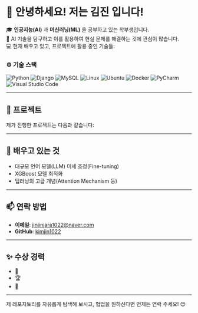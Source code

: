 # 👋 안녕하세요! 저는 김진 입니다!

🎓 **인공지능(AI)** 과 **머신러닝(ML)** 을 공부하고 있는 학부생입니다.  
🌟 AI 기술을 탐구하고 이를 활용하여 현실 문제를 해결하는 것에 관심이 많습니다.  
💻 현재 배우고 있고, 프로젝트에 활용 중인 기술들:  

### ⚙️ 기술 스택
<p align="left">
  <!-- Programming Languages -->
  <img src="https://img.shields.io/badge/Python-3776AB?style=for-the-badge&logo=python&logoColor=white" alt="Python">
  
  <!-- Frameworks -->
  <img src="https://img.shields.io/badge/Django-092E20?style=for-the-badge&logo=django&logoColor=white" alt="Django">
  
  <!-- Databases -->
  <img src="https://img.shields.io/badge/MySQL-4479A1?style=for-the-badge&logo=mysql&logoColor=white" alt="MySQL">
  
  <!-- Tools -->
  <img src="https://img.shields.io/badge/Linux-FCC624?style=for-the-badge&logo=linux&logoColor=black" alt="Linux">
  <img src="https://img.shields.io/badge/Ubuntu-E95420?style=for-the-badge&logo=ubuntu&logoColor=white" alt="Ubuntu">
  <img src="https://img.shields.io/badge/Docker-2496ED?style=for-the-badge&logo=docker&logoColor=white" alt="Docker">
  
  <!-- IDEs -->
  <img src="https://img.shields.io/badge/PyCharm-000000?style=for-the-badge&logo=pycharm&logoColor=white" alt="PyCharm">
  <img src="https://img.shields.io/badge/Visual_Studio_Code-007ACC?style=for-the-badge&logo=visual-studio-code&logoColor=white" alt="Visual Studio Code">
</p>

---

## 🔭 프로젝트
제가 진행한 프로젝트는 다음과 같습니다:

---

## 🌱 배우고 있는 것
- 대규모 언어 모델(LLM) 미세 조정(Fine-tuning)
- XGBoost 모델 최적화
- 딥러닝의 고급 개념(Attention Mechanism 등)

---

## 📫 연락 방법
- **이메일**: [jinjinjara1022@naver.com](mailto:jinjinjara1022@naver.com)  
- **GitHub**: [kimjin1022](https://github.com/kimjin1022)  

---

## ✨ 수상 경력
- 🥈 
- 🏆 
- 📖

---

제 레포지토리를 자유롭게 탐색해 보시고, 협업을 원하신다면 언제든 연락 주세요! 😊
